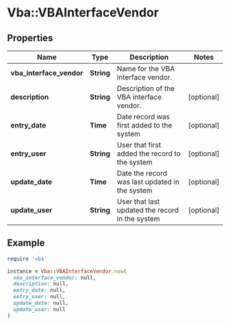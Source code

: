 # Vba::VBAInterfaceVendor

## Properties

| Name | Type | Description | Notes |
| ---- | ---- | ----------- | ----- |
| **vba_interface_vendor** | **String** | Name for the VBA interface vendor. |  |
| **description** | **String** | Description of the VBA interface vendor. | [optional] |
| **entry_date** | **Time** | Date record was first added to the system | [optional] |
| **entry_user** | **String** | User that first added the record to the system | [optional] |
| **update_date** | **Time** | Date the record was last updated in the system | [optional] |
| **update_user** | **String** | User that last updated the record in the system | [optional] |

## Example

```ruby
require 'vba'

instance = Vba::VBAInterfaceVendor.new(
  vba_interface_vendor: null,
  description: null,
  entry_date: null,
  entry_user: null,
  update_date: null,
  update_user: null
)
```

